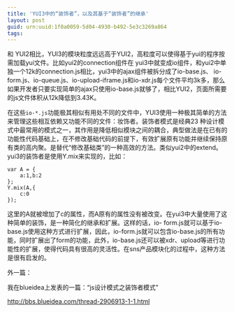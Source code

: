 ```yaml
---
title: 'YUI3中的“装饰者”，以及其基于“装饰者”的继承'
layout: post
guid: urn:uuid:1f0a0059-5d04-4930-b492-5e3c3269a864
tags:
---
```


和 YUI2相比，YUI3的模块粒度远远高于YUI2，高粒度可以使得基于yui的程序按需加载yui文件。比如yui2的connection组件在 yui3中就变成io组件，和yui2中单独一个12k的connection.js相比，yui3中的ajax组件被拆分成了io-base.js、 io-form.js、io-queue.js、io-upload-iframe.js和io-xdr.js每个文件平均3k多，那么如果开发者只要实现简单的ajax只使用io-base.js就够了，相比YUI2，页面所需要的js文件体积从12k降低到3.43K。

在这些`io-*.js`功能极其相似有用处不同的文件中，YUI3使用一种极其简单的方法来管理这些相互依赖又功能不同的文件：妆饰者。装饰者模式是经典23 种设计模式中最常用的模式之一，其作用是降低相似模块之间的耦合，典型做法是在已有的功能性代码基础上，在不修改基础代码的前提下，有效扩展原有功能并继续保持原有类的高内聚。是替代“修改基础类”的一种高效的方法。类似yui2中的extend。yui3的装饰者是使用Y.mix来实现的，比如：

	var A = {
		a:1,b:2
	};
	Y.mix(A,{
		c:0
	});

这里的A就被增加了c的属性，而A原有的属性没有被改变。在yui3中大量使用了这种简单的装饰，是一种简化的继承和扩展。这样的话，io- form.js就可以基于io-base.js使用这种方式进行扩展，因此，io-form.js就可以包含io-base.js的所有功能，同时扩展出了form的功能，此外，io-base.js还可以被xdr、upload等进行功能性的扩展，使得代码具有很高的灵活性。在sns产品模块化的过程中，这种方法是很有启发的。

外一篇：

我在blueidea上发表的一篇：“js设计模式之装饰者模式”

http://bbs.blueidea.com/thread-2906913-1-1.html
